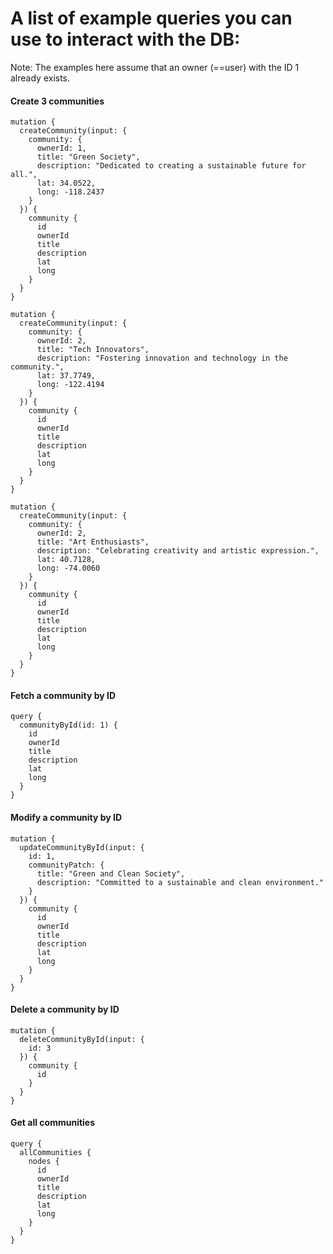 # A list of example queries you can use to interact with the DB:
Note: The examples here assume that an owner (==user) with the ID 1 already exists.

#### Create 3 communities
```gql
mutation {
  createCommunity(input: {
    community: {
      ownerId: 1,
      title: "Green Society",
      description: "Dedicated to creating a sustainable future for all.",
      lat: 34.0522,
      long: -118.2437
    }
  }) {
    community {
      id
      ownerId
      title
      description
      lat
      long
    }
  }
}
```
```gql
mutation {
  createCommunity(input: {
    community: {
      ownerId: 2,
      title: "Tech Innovators",
      description: "Fostering innovation and technology in the community.",
      lat: 37.7749,
      long: -122.4194
    }
  }) {
    community {
      id
      ownerId
      title
      description
      lat
      long
    }
  }
}
```
```gql
mutation {
  createCommunity(input: {
    community: {
      ownerId: 2,
      title: "Art Enthusiasts",
      description: "Celebrating creativity and artistic expression.",
      lat: 40.7128,
      long: -74.0060
    }
  }) {
    community {
      id
      ownerId
      title
      description
      lat
      long
    }
  }
}
```

#### Fetch a community by ID
```gql
query {
  communityById(id: 1) {
    id
    ownerId
    title
    description
    lat
    long
  }
}
```

#### Modify a community by ID
```gql
mutation {
  updateCommunityById(input: {
    id: 1,
    communityPatch: {
      title: "Green and Clean Society",
      description: "Committed to a sustainable and clean environment."
    }
  }) {
    community {
      id
      ownerId
      title
      description
      lat
      long
    }
  }
}
```

#### Delete a community by ID
```gql
mutation {
  deleteCommunityById(input: {
    id: 3
  }) {
    community {
      id
    }
  }
}
```


#### Get all communities
```gql
query {
  allCommunities {
    nodes {
      id
      ownerId
      title
      description
      lat
      long
    }
  }
}
```